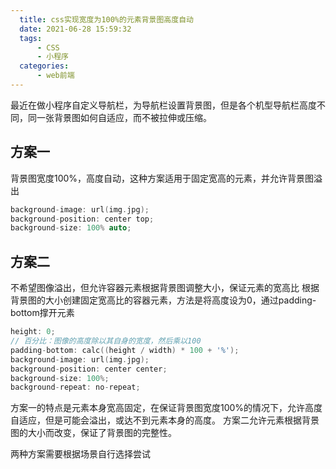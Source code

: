 ```yaml
---
  title: css实现宽度为100%的元素背景图高度自动
  date: 2021-06-28 15:59:32
  tags: 
      - CSS
      - 小程序
  categories: 
      - web前端
---
```


最近在做小程序自定义导航栏，为导航栏设置背景图，但是各个机型导航栏高度不同，同一张背景图如何自适应，而不被拉伸或压缩。

## 方案一
背景图宽度100%，高度自动，这种方案适用于固定宽高的元素，并允许背景图溢出
```cpp
background-image: url(img.jpg);
background-position: center top;
background-size: 100% auto;
```
## 方案二
不希望图像溢出，但允许容器元素根据背景图调整大小，保证元素的宽高比
根据背景图的大小创建固定宽高比的容器元素，方法是将高度设为0，通过padding-bottom撑开元素

```cpp
height: 0;
// 百分比：图像的高度除以其自身的宽度，然后乘以100
padding-bottom: calc((height / width) * 100 + '%');
background-image: url(img.jpg);
background-position: center center;
background-size: 100%;
background-repeat: no-repeat;
```
方案一的特点是元素本身宽高固定，在保证背景图宽度100%的情况下，允许高度自适应，但是可能会溢出，或达不到元素本身的高度。
方案二允许元素根据背景图的大小而改变，保证了背景图的完整性。

两种方案需要根据场景自行选择尝试